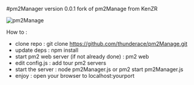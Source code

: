 #pm2Manager version 0.0.1
fork of pm2Manage from KenZR 


![pm2Manage](https://raw.githubusercontent.com/thunderace/pm2Manage/master/snapshots/snapshot-v0.0.1.png)

How to :
+ clone repo : git clone https://github.com/thunderace/pm2Manage.git
+ update deps : npm install
+ start pm2 web server (if not already done) : pm2 web
+ edit config.js : add tour pm2 servers
+ start the server : node pm2Manager.js or pm2 start pm2Manager.js
+ enjoy : open your browser to localhost:yourport


